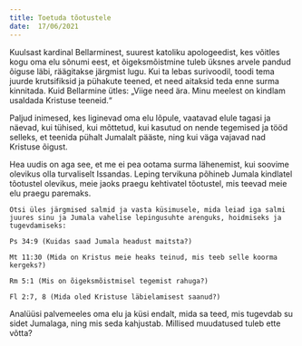 ```yaml
---
title: Toetuda tõotustele  
date:  17/06/2021  
---
```


Kuulsast kardinal Bellarminest, suurest katoliku apologeedist, kes võitles kogu oma elu sõnumi eest, et õigeksmõistmine tuleb üksnes arvele pandud õiguse läbi, räägitakse järgmist lugu. Kui ta lebas surivoodil, toodi tema juurde krutsifiksid ja pühakute teened, et need aitaksid teda enne surma kinnitada. Kuid Bellarmine ütles: „Viige need ära. Minu meelest on kindlam usaldada Kristuse teeneid.“

Paljud inimesed, kes liginevad oma elu lõpule, vaatavad elule tagasi ja näevad, kui tühised, kui mõttetud, kui kasutud on nende tegemised ja tööd selleks, et teenida pühalt Jumalalt pääste, ning kui väga vajavad nad Kristuse õigust.

Hea uudis on aga see, et me ei pea ootama surma lähenemist, kui soovime olevikus olla turvaliselt Issandas. Leping tervikuna põhineb Jumala kindlatel tõotustel olevikus, meie jaoks praegu kehtivatel tõotustel, mis teevad meie elu praegu paremaks.

`Otsi üles järgmised salmid ja vasta küsimusele, mida leiad iga salmi juures sinu ja Jumala vahelise lepingusuhte arenguks, hoidmiseks ja tugevdamiseks:`

`Ps 34:9 (Kuidas saad Jumala headust maitsta?)`

`Mt 11:30 (Mida on Kristus meie heaks teinud, mis teeb selle koorma kergeks?)`

`Rm 5:1 (Mis on õigeksmõistmisel tegemist rahuga?)`

`Fl 2:7, 8 (Mida oled Kristuse läbielamisest saanud?)`

Analüüsi palvemeeles oma elu ja küsi endalt, mida sa teed, mis tugevdab su sidet Jumalaga, ning mis seda kahjustab. Millised muudatused tuleb ette võtta?